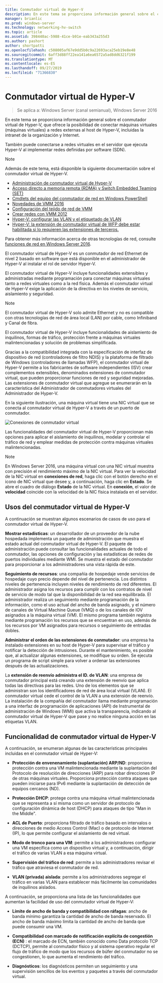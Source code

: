 ```yaml
---
title: Conmutador virtual de Hyper-V
description: En este tema se proporciona información general sobre el conmutador virtual de Hyper-V en Windows Server 2016.
manager: brianlic
ms.prod: windows-server
ms.technology: networking-hv-switch
ms.topic: article
ms.assetid: 398440ac-5988-41ce-b91e-eab343a255d3
ms.author: pashort
author: shortpatti
ms.openlocfilehash: c508005af67e9dd5b0c9a22693aca25eb19e8e48
ms.sourcegitcommit: 6aff3d88ff22ea141a6ea6572a5ad8dd6321f199
ms.translationtype: MT
ms.contentlocale: es-ES
ms.lasthandoff: 09/27/2019
ms.locfileid: "71366830"
---
```

# <a name="hyper-v-virtual-switch"></a>Conmutador virtual de Hyper-V

>Se aplica a: Windows Server (canal semianual), Windows Server 2016

En este tema se proporciona información general sobre el conmutador virtual de Hyper-V, que ofrece la posibilidad de conectar máquinas virtuales \(máquinas virtuales\) a redes externas al host de Hyper\-V, incluidas la intranet de la organización y Internet. 

También puede conectarse a redes virtuales en el servidor que ejecuta Hyper\-V al implementar redes definidas por software \(SDN\).

> [!NOTE]  
> Además de este tema, está disponible la siguiente documentación sobre el conmutador virtual de Hyper-V.  
>   
> - [Administración de conmutador virtual de Hyper-V](Manage-Hyper-V-Virtual-Switch.md) 
> - [Acceso directo a memoria remota (RDMA) y Switch Embedded Teaming (SET)](RDMA-and-Switch-Embedded-Teaming.md)
> - [Cmdlets del equipo del conmutador de red en Windows PowerShell](https://technet.microsoft.com/library/jj553812.aspx)
> - [Novedades de VMM 2016](https://docs.microsoft.com/system-center/vmm/whats-new#networking)
> - [Configuración del tejido de red de VMM](https://docs.microsoft.com/system-center/vmm/manage-networks)
> - [Crear redes con VMM 2012](https://social.technet.microsoft.com/wiki/contents/articles/3140.create-networks-with-vmm-2012.aspx)  
> - [Hyper-V: configurar las VLAN y el etiquetado de VLAN](https://social.technet.microsoft.com/wiki/contents/articles/1306.hyper-v-configure-vlans-and-vlan-tagging.aspx)  
> - [Hyper-V: la extensión de conmutador virtual de WFP debe estar habilitada si lo requieren las extensiones de terceros.](https://social.technet.microsoft.com/wiki/contents/articles/13071.hyper-v-the-wfp-virtual-switch-extension-should-be-enabled-if-it-is-required-by-third-party-extensions.aspx)
>
> Para obtener más información acerca de otras tecnologías de red, consulte [funciones de red en Windows Server 2016](https://docs.microsoft.com/windows-server/networking/networking).
  
El conmutador virtual de Hyper\-V es un conmutador de red Ethernet de nivel 2 basado en software que está disponible en el administrador de Hyper\-V al instalar el rol de servidor Hyper\-V.

El conmutador virtual de Hyper-V incluye funcionalidades extensibles y administradas mediante programación para conectar máquinas virtuales tanto a redes virtuales como a la red física. Además el conmutador virtual de Hyper-V exige la aplicación de la directiva en los niveles de servicio, aislamiento y seguridad.  
  
> [!NOTE]  
> El conmutador virtual de Hyper-V solo admite Ethernet y no es compatible con otras tecnologías de red de área local (LAN) por cable, como Infiniband y Canal de fibra.  
  
El conmutador virtual de Hyper-V incluye funcionalidades de aislamiento de inquilinos, formas de tráfico, protección frente a máquinas virtuales malintencionadas y solución de problemas simplificada. 

Gracias a la compatibilidad integrada con la especificación de interfaz de dispositivo de red \(controladores de filtro NDIS\) y la plataforma de filtrado de Windows \(controladores de llamadas WFP\), el conmutador virtual de Hyper-V permite a los fabricantes de software independientes \(ISV\) crear complementos extensibles, denominados extensiones de conmutador virtual, que pueden proporcionar funciones de red y seguridad mejoradas. Las extensiones de conmutador virtual que agregue se enumerarán en la característica del Administrador de conmutadores virtuales del Administrador de Hyper-V.
  
En la siguiente ilustración, una máquina virtual tiene una NIC virtual que se conecta al conmutador virtual de Hyper-V a través de un puerto de conmutador.  
  
![Conexiones de conmutador virtual](../media/Hyper-V-Virtual-Switch/Vswitch_01.jpg)  
  
Las funcionalidades del conmutador virtual de Hyper-V proporcionan más opciones para aplicar el aislamiento de inquilinos, modelar y controlar el tráfico de red y emplear medidas de protección contra máquinas virtuales malintencionadas.

>[!NOTE]
> En Windows Server 2016, una máquina virtual con una NIC virtual muestra con precisión el rendimiento máximo de la NIC virtual. Para ver la velocidad de la NIC virtual en **conexiones de red**, haga clic con el botón derecho en el icono de NIC virtual que desee y, a continuación, haga clic en **Estado**. Se abre el cuadro de diálogo **Estado** de la NIC virtual. En **conexión**, el valor de **velocidad** coincide con la velocidad de la NIC física instalada en el servidor.
  
## <a name="bkmk_apps"></a>Usos del conmutador virtual de Hyper-V

A continuación se muestran algunos escenarios de casos de uso para el conmutador virtual de Hyper-V.

**Mostrar estadísticas**: un desarrollador de un proveedor de la nube hospedada implementa un paquete de administración que muestra el estado actual del conmutador virtual de Hyper-V. El paquete de administración puede consultar las funcionalidades actuales de todo el conmutador, las opciones de configuración y las estadísticas de redes de puertos individuales mediante WMI. Se muestra el estado del conmutador para proporcionar a los administradores una vista rápida de este.  
  
**Seguimiento de recursos**: una compañía de hospedaje vende servicios de hospedaje cuyo precio depende del nivel de pertenencia. Los distintos niveles de pertenencia incluyen niveles de rendimiento de red diferentes. El administrador asigna los recursos para cumplir con los contratos de nivel de servicio de modo tal que la disponibilidad de la red sea equilibrada. El administrador realiza un seguimiento mediante programación de la información, como el uso actual del ancho de banda asignado, y el número de canales de Virtual Machine Queue (VMQ) o de los canales de IOV asignados a la máquina virtual (VM). El mismo programa también registra mediante programación los recursos que se encuentran en uso, además de los recursos por VM asignados para recursos o seguimiento de entradas dobles.  
  
**Administrar el orden de las extensiones de conmutador**: una empresa ha instalado extensiones en su host de Hyper-V para supervisar el tráfico y notificar la detección de intrusiones. Durante el mantenimiento, es posible que, al actualizar algunas extensiones, se modifique su orden. Se ejecuta un programa de script simple para volver a ordenar las extensiones después de las actualizaciones.  
  
La **extensión de reenvío administra el ID. de VLAN**: una empresa de conmutador principal está creando una extensión de reenvío que aplica todas las directivas para las redes. Uno de los elementos que se administran son los identificadores de red de área local virtual (VLAN). El conmutador virtual cede el control de la VLAN a una extensión de reenvío. La instalación de la compañía del conmutador llama mediante programación a una interfaz de programación de aplicaciones (API) de Instrumental de administración de Windows (WMI) que activa la transparencia, indicando al conmutador virtual de Hyper-V que pase y no realice ninguna acción en las etiquetas VLAN.  
  
## <a name="bkmk_func"></a>Funcionalidad de conmutador virtual de Hyper-V
 
A continuación, se enumeran algunas de las características principales incluidas en el conmutador virtual de Hyper-V:  
  
-   **Protección de envenenamiento (suplantación) ARP/ND**: proporciona protección contra una VM malintencionada mediante la suplantación del Protocolo de resolución de direcciones (ARP) para robar direcciones IP de otras máquinas virtuales. Proporciona protección contra ataques que pueden iniciarse para IPv6 mediante la suplantación de detección de equipos cercanos (ND).  
  
-   **Protección DHCP**: protege contra una máquina virtual malintencionada que se representa a sí misma como un servidor de protocolo de configuración dinámica de host (DHCP) para ataques de tipo "Man in the Middle".  
  
-   **ACL de Puerto**: proporciona filtrado de tráfico basado en intervalos o direcciones de medio Access Control (Mac) o de protocolo de Internet (IP), lo que permite configurar el aislamiento de red virtual.  
  
-   **Modo de tronco para una VM**: permite a los administradores configurar una VM específica como un dispositivo virtual y, a continuación, dirigir el tráfico de varias VLAN a esa máquina virtual.  
  
-   **Supervisión del tráfico de red**: permite a los administradores revisar el tráfico que atraviesa el conmutador de red.  
  
-   **VLAN (privada) aislada**: permite a los administradores segregar el tráfico en varias VLAN para establecer más fácilmente las comunidades de inquilinos aislados.  
  
A continuación, se proporciona una lista de las funcionalidades que aumentan la facilidad de uso del conmutador virtual de Hyper-V:  
  
-   **Límite de ancho de banda y compatibilidad con ráfagas**: ancho de banda mínimo garantiza la cantidad de ancho de banda reservado. El ancho de banda máximo limita la cantidad de ancho de banda que puede consumir una VM.  
  
-   **Compatibilidad con marcado de notificación explícita de congestión (ECN)** : el marcado de ECN, también conocido como Data protocolo TCP (DCTCP), permite al conmutador físico y al sistema operativo regular el flujo de tráfico de modo que los recursos de búfer del conmutador no se congestionen, lo que aumenta el rendimiento del tráfico.  
  
-   **Diagnósticos**: los diagnósticos permiten un seguimiento y una supervisión sencillos de los eventos y paquetes a través del conmutador virtual.
